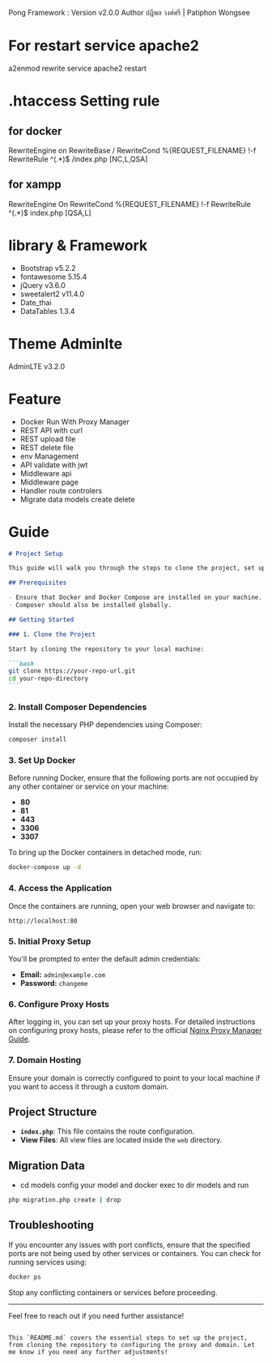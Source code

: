 Pong Framework : Version v2.0.0
Author ปฏิพล วงศ์ศรี | Patiphon Wongsee

# For restart service apache2

a2enmod rewrite
service apache2 restart

# .htaccess Setting rule

## for docker

RewriteEngine on
RewriteBase /
RewriteCond %{REQUEST_FILENAME} !-f
RewriteRule ^(.\*)$ /index.php [NC,L,QSA]

## for xampp

RewriteEngine On
RewriteCond %{REQUEST_FILENAME} !-f
RewriteRule ^(.\*)$ index.php [QSA,L]

# library & Framework

- Bootstrap v5.2.2
- fontawesome 5.15.4
- jQuery v3.6.0
- sweetalert2 v11.4.0
- Date_thai
- DataTables 1.3.4

# Theme Adminlte

AdminLTE v3.2.0

# Feature

- Docker Run With Proxy Manager
- REST API with curl
- REST upload file
- REST delete file
- env Management
- API validate with jwt
- Middleware api
- Middleware page
- Handler route controlers
- Migrate data models create delete

# Guide

````markdown
# Project Setup

This guide will walk you through the steps to clone the project, set up Docker, install dependencies, and configure the proxy.

## Prerequisites

- Ensure that Docker and Docker Compose are installed on your machine.
- Composer should also be installed globally.

## Getting Started

### 1. Clone the Project

Start by cloning the repository to your local machine:

```bash
git clone https://your-repo-url.git
cd your-repo-directory
```
````

### 2. Install Composer Dependencies

Install the necessary PHP dependencies using Composer:

```bash
composer install
```

### 3. Set Up Docker

Before running Docker, ensure that the following ports are not occupied by any other container or service on your machine:

- **80**
- **81**
- **443**
- **3306**
- **3307**

To bring up the Docker containers in detached mode, run:

```bash
docker-compose up -d
```

### 4. Access the Application

Once the containers are running, open your web browser and navigate to:

```plaintext
http://localhost:80
```

### 5. Initial Proxy Setup

You'll be prompted to enter the default admin credentials:

- **Email:** `admin@example.com`
- **Password:** `changeme`

### 6. Configure Proxy Hosts

After logging in, you can set up your proxy hosts. For detailed instructions on configuring proxy hosts, please refer to the official [Nginx Proxy Manager Guide](https://nginxproxymanager.com/guide/).

### 7. Domain Hosting

Ensure your domain is correctly configured to point to your local machine if you want to access it through a custom domain.

## Project Structure

- **`index.php`**: This file contains the route configuration.
- **View Files**: All view files are located inside the `web` directory.

## Migration Data

- cd models config your model and docker exec to dir models and run

```bash
php migration.php create | drop
```

## Troubleshooting

If you encounter any issues with port conflicts, ensure that the specified ports are not being used by other services or containers. You can check for running services using:

```bash
docker ps
```

Stop any conflicting containers or services before proceeding.

---

Feel free to reach out if you need further assistance!

```

This `README.md` covers the essential steps to set up the project, from cloning the repository to configuring the proxy and domain. Let me know if you need any further adjustments!
```
